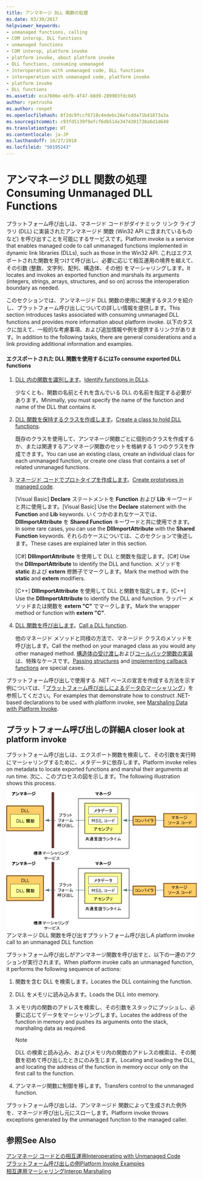 ```yaml
---
title: アンマネージ DLL 関数の処理
ms.date: 03/30/2017
helpviewer_keywords:
- unmanaged functions, calling
- COM interop, DLL functions
- unmanaged functions
- COM interop, platform invoke
- platform invoke, about platform invoke
- DLL functions, consuming unmanaged
- interoperation with unmanaged code, DLL functions
- interoperation with unmanaged code, platform invoke
- platform invoke
- DLL functions
ms.assetid: eca7606e-ebfb-4f47-b8d9-289903fdc045
author: rpetrusha
ms.author: ronpet
ms.openlocfilehash: 8f2dc9fccf6718c4edebc26efcdda71b41873a3a
ms.sourcegitcommit: c93fd5139f9efcf6db514e3474301738a6d1d649
ms.translationtype: HT
ms.contentlocale: ja-JP
ms.lasthandoff: 10/27/2018
ms.locfileid: "50195243"
---
```

# <a name="consuming-unmanaged-dll-functions"></a><span data-ttu-id="c2b04-102">アンマネージ DLL 関数の処理</span><span class="sxs-lookup"><span data-stu-id="c2b04-102">Consuming Unmanaged DLL Functions</span></span>
<span data-ttu-id="c2b04-103">プラットフォーム呼び出しは、マネージド コードがダイナミック リンク ライブラリ (DLL) に実装されたアンマネージド 関数 (Win32 API に含まれているものなど) を呼び出すことを可能にするサービスです。</span><span class="sxs-lookup"><span data-stu-id="c2b04-103">Platform invoke is a service that enables managed code to call unmanaged functions implemented in dynamic link libraries (DLLs), such as those in the Win32 API.</span></span> <span data-ttu-id="c2b04-104">これはエクスポートされた関数を見つけて呼び出し、必要に応じて相互運用の境界を越えて、その引数 (整数、文字列、配列、構造体、その他) をマーシャリングします。</span><span class="sxs-lookup"><span data-stu-id="c2b04-104">It locates and invokes an exported function and marshals its arguments (integers, strings, arrays, structures, and so on) across the interoperation boundary as needed.</span></span>  
  
 <span data-ttu-id="c2b04-105">このセクションでは、アンマネージド DLL 関数の使用に関連するタスクを紹介し、プラットフォーム呼び出しについての詳しい情報を提供します。</span><span class="sxs-lookup"><span data-stu-id="c2b04-105">This section introduces tasks associated with consuming unmanaged DLL functions and provides more information about platform invoke.</span></span> <span data-ttu-id="c2b04-106">以下のタスクに加えて、一般的な考慮事項、および追加情報や例を提供するリンクがあります。</span><span class="sxs-lookup"><span data-stu-id="c2b04-106">In addition to the following tasks, there are general considerations and a link providing additional information and examples.</span></span>  
  
#### <a name="to-consume-exported-dll-functions"></a><span data-ttu-id="c2b04-107">エクスポートされた DLL 関数を使用するには</span><span class="sxs-lookup"><span data-stu-id="c2b04-107">To consume exported DLL functions</span></span>  
  
1.  <span data-ttu-id="c2b04-108">[DLL 内の関数を識別します](../../../docs/framework/interop/identifying-functions-in-dlls.md)。</span><span class="sxs-lookup"><span data-stu-id="c2b04-108">[Identify functions in DLLs](../../../docs/framework/interop/identifying-functions-in-dlls.md).</span></span>  
  
     <span data-ttu-id="c2b04-109">少なくとも、関数の名前とそれを含んでいる DLL の名前を指定する必要があります。</span><span class="sxs-lookup"><span data-stu-id="c2b04-109">Minimally, you must specify the name of the function and name of the DLL that contains it.</span></span>  
  
2.  <span data-ttu-id="c2b04-110">[DLL 関数を保持するクラスを作成します](../../../docs/framework/interop/creating-a-class-to-hold-dll-functions.md)。</span><span class="sxs-lookup"><span data-stu-id="c2b04-110">[Create a class to hold DLL functions](../../../docs/framework/interop/creating-a-class-to-hold-dll-functions.md).</span></span>  
  
     <span data-ttu-id="c2b04-111">既存のクラスを使用して、アンマネージ関数ごとに個別のクラスを作成するか、または関連するアンマネージ関数のセットを格納する 1 つのクラスを作成できます。</span><span class="sxs-lookup"><span data-stu-id="c2b04-111">You can use an existing class, create an individual class for each unmanaged function, or create one class that contains a set of related unmanaged functions.</span></span>  
  
3.  <span data-ttu-id="c2b04-112">[マネージド コードでプロトタイプを作成します](../../../docs/framework/interop/creating-prototypes-in-managed-code.md)。</span><span class="sxs-lookup"><span data-stu-id="c2b04-112">[Create prototypes in managed code](../../../docs/framework/interop/creating-prototypes-in-managed-code.md).</span></span>  
  
     <span data-ttu-id="c2b04-113">[Visual Basic] **Declare** ステートメントを **Function** および **Lib** キーワードと共に使用します。</span><span class="sxs-lookup"><span data-stu-id="c2b04-113">[Visual Basic] Use the **Declare** statement with the **Function** and **Lib** keywords.</span></span> <span data-ttu-id="c2b04-114">いくつかのまれなケースでは、**DllImportAttribute** を **Shared Function** キーワードと共に使用できます。</span><span class="sxs-lookup"><span data-stu-id="c2b04-114">In some rare cases, you can use the **DllImportAttribute** with the **Shared Function** keywords.</span></span> <span data-ttu-id="c2b04-115">それらのケースについては、このセクションで後述します。</span><span class="sxs-lookup"><span data-stu-id="c2b04-115">These cases are explained later in this section.</span></span>  
  
     <span data-ttu-id="c2b04-116">[C#] **DllImportAttribute** を使用して DLL と関数を指定します。</span><span class="sxs-lookup"><span data-stu-id="c2b04-116">[C#] Use the **DllImportAttribute** to identify the DLL and function.</span></span> <span data-ttu-id="c2b04-117">メソッドを **static** および **extern** 修飾子でマークします。</span><span class="sxs-lookup"><span data-stu-id="c2b04-117">Mark the method with the **static** and **extern** modifiers.</span></span>  
  
     <span data-ttu-id="c2b04-118">[C++] **DllImportAttribute** を使用して DLL と関数を指定します。</span><span class="sxs-lookup"><span data-stu-id="c2b04-118">[C++] Use the **DllImportAttribute** to identify the DLL and function.</span></span> <span data-ttu-id="c2b04-119">ラッパー メソッドまたは関数を **extern "C"** でマークします。</span><span class="sxs-lookup"><span data-stu-id="c2b04-119">Mark the wrapper method or function with **extern "C"**.</span></span>  
  
4.  <span data-ttu-id="c2b04-120">[DLL 関数を呼び出します](../../../docs/framework/interop/calling-a-dll-function.md)。</span><span class="sxs-lookup"><span data-stu-id="c2b04-120">[Call a DLL function](../../../docs/framework/interop/calling-a-dll-function.md).</span></span>  
  
     <span data-ttu-id="c2b04-121">他のマネージド メソッドと同様の方法で、マネージド クラスのメソッドを呼び出します。</span><span class="sxs-lookup"><span data-stu-id="c2b04-121">Call the method on your managed class as you would any other managed method.</span></span> <span data-ttu-id="c2b04-122">[構造体の受け渡し](../../../docs/framework/interop/passing-structures.md)および[コールバック関数の実装](../../../docs/framework/interop/callback-functions.md)は、特殊なケースです。</span><span class="sxs-lookup"><span data-stu-id="c2b04-122">[Passing structures](../../../docs/framework/interop/passing-structures.md) and [implementing callback functions](../../../docs/framework/interop/callback-functions.md) are special cases.</span></span>  
  
 <span data-ttu-id="c2b04-123">プラットフォーム呼び出しで使用する .NET ベースの宣言を作成する方法を示す例については、「[プラットフォーム呼び出しによるデータのマーシャリング](../../../docs/framework/interop/marshaling-data-with-platform-invoke.md)」を参照してください。</span><span class="sxs-lookup"><span data-stu-id="c2b04-123">For examples that demonstrate how to construct .NET-based declarations to be used with platform invoke, see [Marshaling Data with Platform Invoke](../../../docs/framework/interop/marshaling-data-with-platform-invoke.md).</span></span>  
  
## <a name="a-closer-look-at-platform-invoke"></a><span data-ttu-id="c2b04-124">プラットフォーム呼び出しの詳細</span><span class="sxs-lookup"><span data-stu-id="c2b04-124">A closer look at platform invoke</span></span>  
 <span data-ttu-id="c2b04-125">プラットフォーム呼び出しは、エクスポート関数を検索して、その引数を実行時にマーシャリングするために、メタデータに依存します。</span><span class="sxs-lookup"><span data-stu-id="c2b04-125">Platform invoke relies on metadata to locate exported functions and marshal their arguments at run time.</span></span> <span data-ttu-id="c2b04-126">次に、このプロセスの図を示します。</span><span class="sxs-lookup"><span data-stu-id="c2b04-126">The following illustration shows this process.</span></span>  
  
 <span data-ttu-id="c2b04-127">![プラットフォーム呼び出し](../../../docs/framework/interop/media/pinvoke.gif "pinvoke")</span><span class="sxs-lookup"><span data-stu-id="c2b04-127">![Platform invoke](../../../docs/framework/interop/media/pinvoke.gif "pinvoke")</span></span>  
<span data-ttu-id="c2b04-128">アンマネージ DLL 関数を呼び出すプラットフォーム呼び出し</span><span class="sxs-lookup"><span data-stu-id="c2b04-128">A platform invoke call to an unmanaged DLL function</span></span>  
  
 <span data-ttu-id="c2b04-129">プラットフォーム呼び出しがアンマネージ関数を呼び出すと、以下の一連のアクションが実行されます。</span><span class="sxs-lookup"><span data-stu-id="c2b04-129">When platform invoke calls an unmanaged function, it performs the following sequence of actions:</span></span>  
  
1.  <span data-ttu-id="c2b04-130">関数を含む DLL を検索します。</span><span class="sxs-lookup"><span data-stu-id="c2b04-130">Locates the DLL containing the function.</span></span>  
  
2.  <span data-ttu-id="c2b04-131">DLL をメモリに読み込みます。</span><span class="sxs-lookup"><span data-stu-id="c2b04-131">Loads the DLL into memory.</span></span>  
  
3.  <span data-ttu-id="c2b04-132">メモリ内の関数のアドレスを検索し、その引数をスタックにプッシュし、必要に応じてデータをマーシャリングします。</span><span class="sxs-lookup"><span data-stu-id="c2b04-132">Locates the address of the function in memory and pushes its arguments onto the stack, marshaling data as required.</span></span>  
  
    > [!NOTE]
    >  <span data-ttu-id="c2b04-133">DLL の検索と読み込み、およびメモリ内の関数のアドレスの検索は、その関数を初めて呼び出したときにのみ生じます。</span><span class="sxs-lookup"><span data-stu-id="c2b04-133">Locating and loading the DLL, and locating the address of the function in memory occur only on the first call to the function.</span></span>  
  
4.  <span data-ttu-id="c2b04-134">アンマネージ関数に制御を移します。</span><span class="sxs-lookup"><span data-stu-id="c2b04-134">Transfers control to the unmanaged function.</span></span>  
  
 <span data-ttu-id="c2b04-135">プラットフォーム呼び出しは、アンマネージド 関数によって生成された例外を、マネージド呼び出し元にスローします。</span><span class="sxs-lookup"><span data-stu-id="c2b04-135">Platform invoke throws exceptions generated by the unmanaged function to the managed caller.</span></span>

## <a name="see-also"></a><span data-ttu-id="c2b04-136">参照</span><span class="sxs-lookup"><span data-stu-id="c2b04-136">See Also</span></span>  
 [<span data-ttu-id="c2b04-137">アンマネージ コードとの相互運用</span><span class="sxs-lookup"><span data-stu-id="c2b04-137">Interoperating with Unmanaged Code</span></span>](../../../docs/framework/interop/index.md)  
 [<span data-ttu-id="c2b04-138">プラットフォーム呼び出しの例</span><span class="sxs-lookup"><span data-stu-id="c2b04-138">Platform Invoke Examples</span></span>](../../../docs/framework/interop/platform-invoke-examples.md)  
 [<span data-ttu-id="c2b04-139">相互運用マーシャリング</span><span class="sxs-lookup"><span data-stu-id="c2b04-139">Interop Marshaling</span></span>](../../../docs/framework/interop/interop-marshaling.md)  
